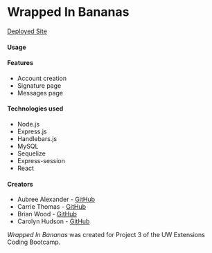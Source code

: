 # Wrapped In Bananas



[Deployed Site]()

#### Usage



#### Features

* Account creation
* Signature page
* Messages page

#### Technologies used

* Node.js
* Express.js
* Handlebars.js
* MySQL
* Sequelize
* Express-session
* React

#### Creators

* Aubree Alexander - [GitHub](https://github.com/aubree-alexander)
* Carrie Thomas - [GitHub](https://github.com/cthomas265)
* Brian Wood - [GitHub](https://github.com/woodb58)
* Carolyn Hudson - [GitHub](https://github.com/cghudson)

_Wrapped In Bananas_ was created for Project 3 of the UW Extensions Coding Bootcamp.